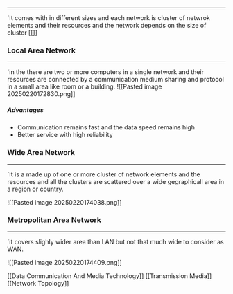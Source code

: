 
---
`It comes with in different sizes and each network is cluster of netwrok elements and their resources and the network depends on the size of cluster
[[]]
### Local Area Network

---
`in the there are two or more computers in a single network and their resources are connected by a communication medium sharing and protocol in a small area like room or a building.
![[Pasted image 20250220172830.png]]

##### Advantages
- Communication remains fast and the data speed remains high
- Better service with high reliability
### Wide Area Network

---
`It is a made up of one or more cluster of network elements and the resources and all the clusters are scattered over a wide gegraphicall area in a region or country.

![[Pasted image 20250220174038.png]]

### Metropolitan Area Network

---
`it covers slighly wider area than LAN but not that much wide to consider as WAN.

![[Pasted image 20250220174409.png]]

[[Data Communication And Media Technology]]
[[Transmission Media]]
[[Network Topology]]
